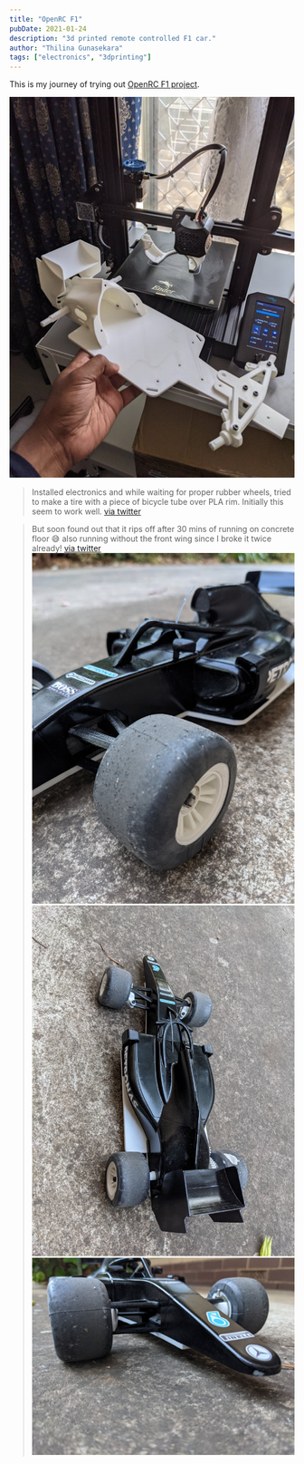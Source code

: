 ```yaml
---
title: "OpenRC F1"
pubDate: 2021-01-24
description: "3d printed remote controlled F1 car."
author: "Thilina Gunasekara"
tags: ["electronics", "3dprinting"]
---
```


This is my journey of trying out [OpenRC F1 project](https://danielnoree.com/openrc-f1-build-guide/).

![chassis printed on ender 3 v2](./assets/Eo8aOUgUcAANSd_.jpeg)

> Installed electronics and while waiting for proper rubber wheels, tried to make a tire with a piece of bicycle tube over PLA rim. Initially this seem to work well.
[via twitter](https://twitter.com/thilinag/status/1353214387541032960)

> But soon found out that it rips off after 30 mins of running on concrete floor 😅 also running without the front wing since I broke it twice already! [via twitter](https://twitter.com/thilinag/status/1359075388241051655)
![Trying bicycle tube over PLA rim](./assets/Etxn2vvVIAkiI3F.jpeg)
![Trying bicycle tube over PLA rim](./assets/Etxn2X5VoAEzR43.jpeg)
![also running without the front wing since I broke it twice already](./assets/Etxn3HfU0AIEsrD.jpeg)
